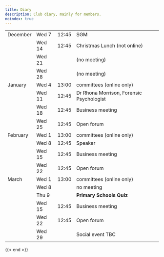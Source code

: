 ```yaml
---
title: Diary
description: Club diary, mainly for members.
noindex: true
---
```

| | | | |
| --- | --- | --- | --- |
| December | Wed 7 | 12:45 | SGM |
| |	Wed 14 | 12:45 | Christmas Lunch (not online) |
| |	Wed 21 | | (no meeting) |
| |	Wed 28 | | (no meeting) |
| January | Wed 4 | 13:00 | committees (online only) |
| | Wed 11 | 12:45 | Dr Rhona Morrison, Forensic Psychologist |
| | Wed 18 | 12:45 | Business meeting |
| | Wed 25 | 12:45 | Open forum |
| February | Wed 1 | 13:00 | committees (online only) |
| | Wed 8 | 12:45 | Speaker |
| | Wed 15 | 12:45 | Business meeting |
| | Wed 22 | 12:45 | Open forum |
| March | Wed 1 | 13:00 | committees (online only) |
| | Wed 8 | | no meeting |
| | Thu 9 | | **Primary Schools Quiz** |
| | Wed 15 | 12:45 | Business meeting |
| | Wed 22 | 12:45 | Open forum |
| | Wed 29 | | Social event TBC |

{{< end >}}